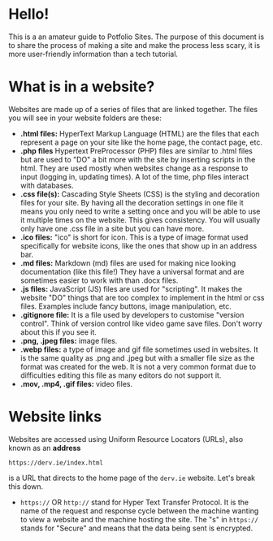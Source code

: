 # Hello! 

This is a an amateur guide to Potfolio Sites. The purpose of this document is to share the process of making a site and make the process less scary, it is more user-friendly information than a tech tutorial.

# What is in a website?

Websites are made up of a series of files that are linked together. The files you will see in your website folders are these:
- **.html files:** HyperText Markup Language (HTML) are the files that each represent a page on your site like the home page, the contact page, etc.
- **.php files** Hypertext PreProcessor (PHP) files are similar to .html files but are used to "DO" a bit more with the site by inserting scripts in the html. They are used mostly when websites change as a response to input (logging in, updating times). A lot of the time, php files interact with databases.
- **.css file(s):** Cascading Style Sheets (CSS) is the styling and decoration files for your site. By having all the decoration settings in one file it means you only need to write a setting once and you will be able to use it multiple times on the website. This gives consistency. You will usually only have one .css file in a site but you can have more.
- **.ico files:** "ico" is short for icon. This is a type of image format used specifically for website icons, like the ones that show up in an address bar.
- **.md files:** Markdown (md) files are used for making nice looking documentation (like this file!) They have a universal format and are sometimes easier to work with than .docx files.
- **.js files:** JavaScript (JS) files are used for "scripting". It makes the website "DO" things that are too complex to implement in the html or css files. Examples include fancy buttons, image manipulation, etc.
- **.gitignore file:** It is a file used by developers to customise "version control". Think of version control like video game save files. Don't worry about this if you see it.
- **.png, .jpeg files:** image files. 
- **.webp files:** a type of image and gif file sometimes used in websites. It is the same quality as .png and .jpeg but with a smaller file size as the format was created for the web. It is not a very common format due to difficulties editing this file as many editors do not support it.
- **.mov, .mp4, .gif files:** video files. 



# Website links

Websites are accessed using Uniform Resource Locators (URLs), also known as an **address**

```https://derv.ie/index.html```

is a URL that directs to the home page of the ```derv.ie``` website. Let's break this down.

- ```https://``` OR ```http://``` stand for Hyper Text Transfer Protocol. It is the name of the request and response cycle between the machine wanting to view a website and the machine hosting the site. The "s" in ```https://``` stands for "Secure" and means that the data being sent is encrypted. 